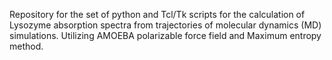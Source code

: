 Repository for the set of python and Tcl/Tk scripts for the calculation of Lysozyme absorption spectra from trajectories of molecular dynamics (MD) simulations. Utilizing AMOEBA polarizable force field and Maximum entropy method. 
